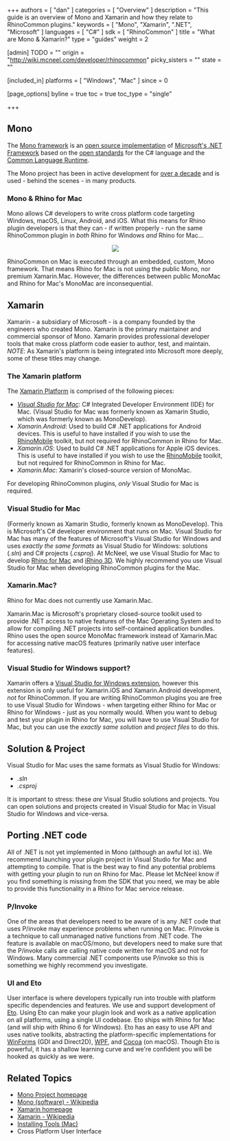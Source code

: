 +++
authors = [ "dan" ]
categories = [ "Overview" ]
description = "This guide is an overview of Mono and Xamarin and how they relate to RhinoCommon plugins."
keywords = [ "Mono", "Xamarin", ".NET", "Microsoft" ]
languages = [ "C#" ]
sdk = [ "RhinoCommon" ]
title = "What are Mono & Xamarin?"
type = "guides"
weight = 2

[admin]
TODO = ""
origin = "http://wiki.mcneel.com/developer/rhinocommon"
picky_sisters = ""
state = ""

[included_in]
platforms = [ "Windows", "Mac" ]
since = 0

[page_options]
byline = true
toc = true
toc_type = "single"

+++


## Mono

The [Mono framework](http://www.mono-project.com/) is an [open source implementation](https://github.com/mono/mono) of [Microsoft's .NET Framework](http://www.microsoft.com/net) based on the [open standards](http://www.mono-project.com/docs/about-mono/languages/ecma/) for the C# language and the [Common Language Runtime](http://www.mono-project.com/docs/advanced/runtime/).

The Mono project has been in active development for [over a decade](https://en.wikipedia.org/wiki/Mono_(software)#History) and is used - behind the scenes - in many products.

### Mono & Rhino for Mac

Mono allows C# developers to write cross platform code targeting Windows, macOS, Linux, Android, and iOS.  What this means for Rhino plugin developers is that they can - if written properly - run the same RhinoCommon plugin in *both* Rhino for Windows *and* Rhino for Mac...

<div align="center">
  <img src="/images/rhino-mono-one-binary-two-platforms.png">
</div>


RhinoCommon on Mac is executed through an embedded, custom, Mono framework.  That means Rhino for Mac is not using the public Mono, nor premium Xamarin.Mac.  However, the differences between public MonoMac and Rhino for Mac's MonoMac are inconsequential.

## Xamarin

Xamarin - a subsidiary of Microsoft - is a company founded by the engineers who created Mono.  Xamarin is the primary maintainer and commercial sponsor of Mono.  Xamarin provides professional developer tools that make cross platform code easier to author, test, and maintain.  *NOTE*: As Xamarin's platform is being integrated into Microsoft more deeply, some of these titles may change.

### The Xamarin platform

The [Xamarin Platform](http://xamarin.com/platform) is comprised of the following pieces:

- *[Visual Studio for Mac](https://www.visualstudio.com/vs/visual-studio-mac/)*: C# Integrated Developer Environment (IDE) for Mac.  (Visual Studio for Mac was formerly known as Xamarin Studio, which was formerly known as MonoDevelop).
- *Xamarin.Android*: Used to build C# .NET applications for Android devices.  This is useful to have installed if you wish to use the [RhinoMobile](/guides/#rhinomobile) toolkit, but not required for RhinoCommon in Rhino for Mac.
- *Xamarin.iOS*: Used to build C# .NET applications for Apple iOS devices.  This is useful to have installed if you wish to use the [RhinoMobile](/guides/#rhinomobile) toolkit, but not required for RhinoCommon in Rhino for Mac.
- *Xamarin.Mac*: Xamarin's closed-source version of MonoMac.

For developing RhinoCommon plugins, *only* Visual Studio for Mac is required.  

### Visual Studio for Mac

(Formerly known as Xamarin Studio, formerly known as MonoDevelop).  This is Microsoft's C# developer environment that runs on Mac.  Visual Studio for Mac has many of the features of Microsoft's Visual Studio for Windows and uses *exactly the same formats* as Visual Studio for Windows: solutions (*.sln*) and C# projects (*.csproj*).  At McNeel, we use Visual Studio for Mac to develop [Rhino for Mac](http://www.rhino3d.com/mac) and [iRhino 3D](https://www.rhino3d.com/ios).  We highly recommend you use Visual Studio for Mac when developing RhinoCommon plugins for the Mac.

### Xamarin.Mac?

Rhino for Mac does not currently use Xamarin.Mac.

Xamarin.Mac is Microsoft's proprietary closed-source toolkit used to provide .NET access to native features of the Mac Operating System and to allow for compiling .NET projects into self-contained application bundles.  Rhino uses the open source MonoMac framework instead of Xamarin.Mac for accessing native macOS features (primarily native user interface features).

### Visual Studio for Windows support?

Xamarin offers a [Visual Studio for Windows extension](http://xamarin.com/visual-studio), however this extension is only useful for Xamarin.iOS and Xamarin.Android development, *not* for RhinoCommon.  If you are writing RhinoCommon plugins you are free to use Visual Studio for Windows - when targeting either Rhino for Mac or Rhino for Windows - just as you normally would.  When you want to debug and test your plugin in Rhino for Mac, you will have to use Visual Studio for Mac, but you can use the *exactly same solution* and *project files* to do this.

## Solution & Project

Visual Studio for Mac uses the same formats as Visual Studio for Windows:

- *.sln*
- *.csproj*

It is important to stress: these *are* Visual Studio solutions and projects.  You can open solutions and projects created in Visual Studio for Mac in Visual Studio for Windows and vice-versa.

## Porting .NET code

All of .NET is not yet implemented in Mono (although an awful lot is).  We recommend launching your plugin project in Visual Studio for Mac and attempting to compile. That is the best way to find any potential problems with getting your plugin to run on Rhino for Mac.  Please let McNeel know if you find something is missing from the SDK that you need, we may be able to provide this functionality in a Rhino for Mac service release.

### P/Invoke

One of the areas that developers need to be aware of is any .NET code that uses P/invoke may experience problems when running on Mac. P/invoke is a technique to call unmanaged native functions from .NET code.  The feature is available on macOS/mono, but developers need to make sure that the P/invoke calls are calling native code written for macOS and not for Windows.  Many commercial .NET components use P/invoke so this is something we highly recommend you investigate.

### UI and Eto

User interface is where developers typically run into trouble with platform specific dependencies and features.  We use and support development of [Eto](https://github.com/picoe/Eto).  Using Eto can make your plugin look and work as a native application on all platforms, using a single UI codebase.  Eto ships with Rhino for Mac (and will ship with Rhino 6 for Windows).  Eto has an easy to use API and uses native toolkits, abstracting the platform-specific implementations for [WinForms](https://en.wikipedia.org/wiki/Windows_Forms) (GDI and Direct2D), [WPF](https://en.wikipedia.org/wiki/Windows_Presentation_Foundation), and [Cocoa](https://en.wikipedia.org/wiki/Cocoa_(API)) (on macOS).  Though Eto is powerful, it has a shallow learning curve and we're confident you will be hooked as quickly as we were.

## Related Topics

- [Mono Project homepage](http://www.mono-project.com/)
- [Mono (software) - Wikipedia](http://en.wikipedia.org/wiki/Mono_(software))
- [Xamarin homepage](http://xamarin.com)
- [Xamarin - Wikipedia](https://en.wikipedia.org/wiki/Xamarin)
- [Installing Tools (Mac)](/guides/rhinocommon/installing-tools-mac/)
- Cross Platform User Interface
